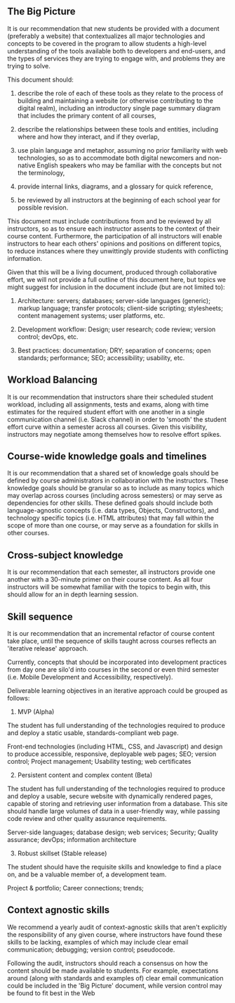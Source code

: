 ## The Big Picture

It is our recommendation that new students be provided with a document (preferably a website) that contextualizes all major technologies and concepts to be covered in the program to allow students a high-level understanding of the tools available both to developers and end-users, and the types of services they are trying to engage with, and problems they are trying to solve. 

This document should: 

1) describe the role of each of these tools as they relate to the process of building and maintaining a website (or otherwise contributing to the digital realm), including an introductory single page summary diagram that includes the primary content of all courses,

2) describe the relationships between these tools and entities, including where and how they interact, and if they overlap,

3) use plain language and metaphor, assuming no prior familiarity with web technologies, so as to accommodate both digital newcomers and non-native English speakers who may be familiar with the concepts but not the terminology,

4) provide internal links, diagrams, and a glossary for quick reference,

5) be reviewed by all instructors at the beginning of each school year for possible revision.

This document must include contributions from and be reviewed by all instructors, so as to ensure each instructor assents to the context of their course content. Furthermore, the participation of all instructors will enable instructors to hear each others' opinions and positions on different topics, to reduce instances where they unwittingly provide students with conflicting information. 

Given that this will be a living document, produced through collaborative effort, we will not provide a full outline of this document here, but topics we might suggest for inclusion in the document include (but are not limited to):

1) Architecture: servers; databases; server-side languages (generic); markup language; transfer protocols; client-side scripting; stylesheets; content management systems; user platforms, etc.

2) Development workflow: Design; user research; code review; version control; devOps, etc.

3) Best practices: documentation; DRY; separation of concerns; open standards; performance; SEO; accessibility; usability, etc.

## Workload Balancing

It is our recommendation that instructors share their scheduled student workload, including all assignments, tests and exams, along with time estimates for the required student effort with one another in a single communication channel (i.e. Slack channel) in order to 'smooth' the student effort curve within a semester across all courses. Given this visibility, instructors may negotiate among themselves how to resolve effort spikes.

## Course-wide knowledge goals and timelines

It is our recommendation that a shared set of knowledge goals should be defined by course administrators in collaboration with the instructors. These knowledge goals should be granular so as to include as many topics which may overlap across courses (including across semesters) or may serve as dependencies for other skills. These defined goals should include both language-agnostic concepts (i.e. data types, Objects, Constructors), and technology specific topics (i.e. HTML attributes) that may fall within the scope of more than one course, or may serve as a foundation for skills in other courses.

## Cross-subject knowledge

It is our recommendation that each semester, all instructors provide one another with a 30-minute primer on their course content. As all four instructors will be somewhat familiar with the topics to begin with, this should allow for an in depth learning session.

## Skill sequence

It is our recommendation that an incremental refactor of course content take place, until the sequence of skills taught across courses reflects an 'iterative release' approach. 

Currently, concepts that should be incorporated into development practices from day one are silo'd into courses in the second or even third semester (i.e. Mobile Development and Accessibility, respectively).

Deliverable learning objectives in an iterative approach could be grouped as follows:

1) MVP (Alpha)

The student has full understanding of the technologies required to produce and deploy a static usable, standards-compliant web page.

Front-end technologies (including HTML, CSS, and Javascript) and design to produce accessible, responsive, deployable web pages; SEO; version control; Project management; Usability testing; web certificates

2) Persistent content and complex content (Beta)

The student has full understanding of the technologies required to produce and deploy a usable, secure website with dynamically rendered pages, capable of storing and retrieving user information from a database. This site should handle large volumes of data in a user-friendly way, while passing code review and other quality assurance requirements.

Server-side languages; database design; web services; Security; Quality assurance; devOps; information architecture

3) Robust skillset (Stable release)

The student should have the requisite skills and knowledge to find a place on, and be a valuable member of, a development team.

Project & portfolio; Career connections; trends; 

## Context agnostic skills

We recommend a yearly audit of context-agnostic skills that aren't explicitly the responsibility of any given course, where instructors have found these skills to be lacking, examples of which may include clear email communication; debugging; version control; pseudocode. 

Following the audit, instructors should reach a consensus on how the content should be made available to students. For example, expectations around (along with standards and examples of) clear email communication could be included in the 'Big Picture' document, while version control may be found to fit best in the Web